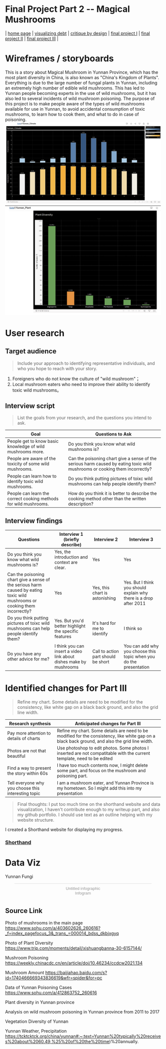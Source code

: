 # Final Project Part 2 -- Magical Mushrooms

| [home page](https://sukeluo.github.io/) | [visualizing debt](/dataviz2.md) | [critique by design](/dataviz3.md) | [final project I](/final_project_part1.md) | [final project II](/final_project_part2.md) | [final project III](/final_project_part3.md) |

# Wireframes / storyboards
This is a story about Magical Mushroom in Yunnan Province, which has the most plant diversity in China, is also known as "China's Kingdom of Plants". Everything is due to the large number of fungal plants in Yunnan, including an extremely high number of edible wild mushrooms. This has led to Yunnan people becoming experts in the use of wild mushrooms, but it has also led to several incidents of wild mushroom poisoning. The purpose of this project is to make people aware of the types of wild mushrooms available for use in Yunnan, to avoid accidental consumption of toxic mushrooms, to learn how to cook them, and what to do in case of poisoning.
![](/111.png)
![](/222.png)

# User research 

## Target audience
> Include your approach to identifying representative individuals, and who you hope to reach with your story. 
1. Foreigners who do not know the culture of "wild mushroom"；
2. Local mushroom eaters who need to improve their ability to identify toxic wild mushrooms。


## Interview script
> List the goals from your research, and the questions you intend to ask. 

|                              Goal                              |                                     Questions to Ask                                            |
|------------------------------------------|---------------------------------------------------------------------------------|
|People get to know basic knowledge of wild mushrooms more.      |Do you think you know what wild mushrooms is?                                                    |
|People are aware of the toxicity of some wild mushrooms.        |Can the poisoning chart give a sense of the serious harm caused by eating toxic wild mushrooms or                                                                       cooking them incorrectly?                                                                        |
|People can learn how to identify toxic wild mushrooms.          |Do you think putting pictures of toixc wild mushrooms can help people identify them?             |
|People can learn the correct cooking methods for wild mushrooms.|How do you think it is better to describe the cooking method other than the written description? |



## Interview findings


| Questions               | Interview 1 (briefly describe) | Interview 2 | Interview 3 |
|-------------------------|--------------------------------|-------------|-------------|
|Do you think you know what wild mushrooms is? | Yes, the introduction and context are clear.|Yes             |Yes             |
|Can the poisoning chart give a sense of the serious harm caused by eating toxic wild mushrooms or cooking them incorrectly?|Yes|Yes, this chart is astonishing|Yes. But I think you should explain why there is a drop after 2011|
|Do you think putting pictures of toixc wild mushrooms can help people identify them?|Yes. But you'd better highlight the specific features|It's hard for me to identify|I think so|
|Do you have any other advice for me?|I think you can insert a video link about dishes make by mushrooms|Call to action part should be short|You can add why you choose this topic when you do the presentation|


# Identified changes for Part III
> Refine my chart. Some details are need to be modified for the consistency, like white gap on a black back ground, and also the grid line width.
> 


| Research synthesis                       | Anticipated changes for Part III                                                |
|------------------------------------------|---------------------------------------------------------------------------------|
| Pay more attention to details of charts |Refine my chart. Some details are need to be modified for the consistency, like white gap on a black back ground, and also the grid line width. |
| Photos are not that beautiful |Use photoshop to edit photos. Some photos I inserted are not compatitable with the current template, need to be edited|
| Find a way to present the story within 60s|I have too much contents now, I might delete some part, and focus on the mushroom and poisoning part.|
| Tell everyone why you choose this interesting topic| I am a mushroom eater, and Yunnan Province is my hometown. So I might add this into my presentation|

> Final thoughts: I put too much time on the shorthand website and data visualization, I haven't contribute enough to my writeup part, and also my github portfolio. I should use text as an outline helping with my website structure.


I created a Shorthand website for displaying my progress.
### [Shorthand](https://linyue-final-project.shorthandstories.com/magical-jier/)

# Data Viz

Yunnan Fungi

<div class="infogram-embed" data-id="9e2b1c32-014d-439c-89f8-d16951efb8c1" data-type="interactive" data-title="Untitled infographic"></div><script>!function(e,i,n,s){var t="InfogramEmbeds",d=e.getElementsByTagName("script")[0];if(window[t]&&window[t].initialized)window[t].process&&window[t].process();else if(!e.getElementById(n)){var o=e.createElement("script");o.async=1,o.id=n,o.src="https://e.infogram.com/js/dist/embed-loader-min.js",d.parentNode.insertBefore(o,d)}}(document,0,"infogram-async");</script><div style="padding:8px 0;font-family:Arial!important;font-size:13px!important;line-height:15px!important;text-align:center;border-top:1px solid #dadada;margin:0 30px"><a href="https://infogram.com/9e2b1c32-014d-439c-89f8-d16951efb8c1" style="color:#989898!important;text-decoration:none!important;" target="_blank">Untitled infographic</a><br><a href="https://infogram.com" style="color:#989898!important;text-decoration:none!important;" target="_blank" rel="nofollow">Infogram</a></div>

## Source Link

Photo of mushrooms in the main page
https://www.sohu.com/a/403602626_260616?_f=index_pagefocus_3&_trans_=000014_bdss_dkbjxgyq

Photo of Plant Diversity
https://www.trip.com/moments/detail/xishuangbanna-30-6157144/

Mushroom Poisoning
https://weekly.chinacdc.cn/en/article/doi/10.46234/ccdcw2021.134

Mushroom Amount
https://baijiahao.baidu.com/s?id=1740466669343836619&wfr=spider&for=pc

Data of Yunnan Poisoning Cases
https://www.sohu.com/a/412863752_260616

Plant diversity in Yunnan province

Analysis on wild mushroom poisoning in Yunnan province from 2011 to 2017

Vegetation Diversity of Yunnan

Yunnan Weather, Precipitation
https://tcktcktck.org/china/yunnan#:~:text=Yunnan%20typically%20receives%20about%2060.49,%25%20of%20the%20time)%20annually.


